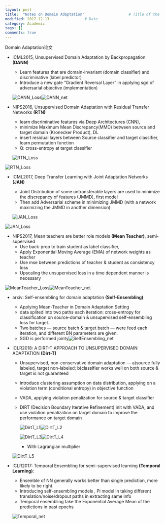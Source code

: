 ```yaml
---
layout: post
title:  "Notes on Domain Adaptation"					# Title of the post
modified: 2017-12-13				# Date
category: Academic
tags: []
comments: true
---
```

Domain Adaptation论文

- ICML2015, Unsupervised Domain Adaptation by Backpropagation **(DANN)**

    + Learn features that are domain-invariant (domain classifier) and discriminative (label predictor)
    + Introduce a new gate “Gradient Reversal Layer” in applying sgd of adversarial objective (implementation)

    ![DANN_Loss](http://p1k0vaa5f.bkt.clouddn.com/2017-12-13_DANN_loss.tiff)![DANN_net](http://p1k0vaa5f.bkt.clouddn.com/2017-12-13_DANN_net.tiff)


- NIPS2016, Unsupervised Domain Adaptation with Residual Transfer Networks **(RTN)**

  + learn discriminative features via Deep Architectures (CNN), 
  + minimize Maximum Mean Discrepancy(MMD) between source and target domain (Kronecker Product), DL
  + insert residual layers between Source classifier and target classifier, learn permutation function
  + Q: cross-entropy at target classifier

  ![RTN_Loss](http://p1k0vaa5f.bkt.clouddn.com/2017-12-13_RTN_Loss.tiff)


![RTN_Loss](http://p1k0vaa5f.bkt.clouddn.com/2017-12-13_RTN_net.tiff)

- ICML2017, Deep Transfer Learning with Joint Adaptation Networks **(JAN)**

  + Joint Distribution of some untransferable layers are used to minimize the discrepancy of features (JMMD), first model
  + Then add Adversarial scheme in minimizing JMMD (with a network maximizing the JMMD in another dimension)

  ![JAN_Loss](http://p1k0vaa5f.bkt.clouddn.com/2017-12-13_JAN_Loss.tiff)


![JAN_Loss](http://p1k0vaa5f.bkt.clouddn.com/2017-12-13_JAN_net.png)

- NIPS2017, Mean teachers are better role models **(Mean Teacher)**, semi-supervised 
  + Use back-prop to train student as label classifier,
  + Apply Exponential Moving Average (EMA) of network weights as teacher
  + Use mse between predictions of teacher & student as consistency loss
  + Upscaling the unsupervised loss in a time dependent manner is necessary 


![MeanTeacher_Loss](http://p1k0vaa5f.bkt.clouddn.com/2017-12-13_MeanTeacher_Loss.png)![MeanTeacher_net](http://p1k0vaa5f.bkt.clouddn.com/2017-12-13_MeanTeacher_net.tiff)

- arxiv: Self-ensembling for domain adaptation **(Self-Ensembling)** 
  + Applying Mean-Teacher in Domain Adaptation Setting
  + data splited into two paths each iteration: cross-entropy for classification on source-domain & unsupervised self-ensembling loss for target.
  + Two batches — source batch & target batch — were feed each iteration, and different BN parameters are given.
  + SGD is performed jointy![SelfEnsembling_net](http://p1k0vaa5f.bkt.clouddn.com/2017-12-13_SelfEnsembling_net.png)



- ICLR2018: A DIRT-T APPROACH TO UNSUPERVISED DOMAIN ADAPTATION **(Dirt-T)**
  + Unsupervised, non-conservative domain adaptation — a)source fully labeled, target non-labeled; b)classifier works well on both source & target is not guaranteed 

  + introduce clustering assumption on data distribution, applying on a violation term (conditional entropy) in objective function

  + VADA, applying violation penalization for source & target classifier

  + DIRT (Decision Boundary Iterative Refinement) init with VADA, and use violation penalization on target domain to improve the performance on target domain

    ![DirtT_L1](http://p1k0vaa5f.bkt.clouddn.com/2017-12-13_DirtT_L1.png)![DirtT_L2](http://p1k0vaa5f.bkt.clouddn.com/2017-12-13_DirtT_L2.png)

    ![DirtT_L3](http://p1k0vaa5f.bkt.clouddn.com/2017-12-13_DirtT_L3.png)![DirtT_L4](http://p1k0vaa5f.bkt.clouddn.com/2017-12-13_DirtT_L4.png)

    + With Lagrangian multiplier 

  ![DirtT_L5](http://p1k0vaa5f.bkt.clouddn.com/2017-12-13_DirtT_L5.png)



- ICLR2017: Temporal Ensembling for semi-supervised learning **(Temporal Learning)**:
  + Ensemble of NN generally works better than single prediction, more likely to be right.
  + Introducing self-ensembling models , Pi model in taking different translation/noise/dropout paths in extracting same info
  + Temporal ensembling take the Exponential Average Mean of the predictions in past epochs

  ![Temporal_net](http://p1k0vaa5f.bkt.clouddn.com/2017-12-13_Temporal_net.png)

